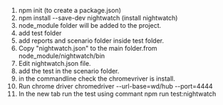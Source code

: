 1. npm init (to create a package.json)
2. npm install --save-dev nightwatch (install nightwatch)
3. node_module folder will be added to the project.
4. add test folder
5. add reports and scenario folder inside test folder.
6. Copy "nightwatch.json"  to the main folder.from node_module/nightwatch/bin 
7. Edit nightwatch.json file.
9. add the test in the scenario folder.
8. in the commandline check the chromevriver is install.
9. Run chrome driver 
chromedriver --url-base=wd/hub --port=4444
10. In the new tab run the test using commant 
npm run test:nightwatch
